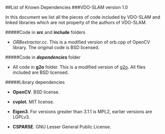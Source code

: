 ##List of Known Dependencies
###VDO-SLAM version 1.0

In this document we list all the pieces of code included by VDO-SLAM and linked libraries which are not property of the authors of VDO-SLAM.


#####Code in **src** and **include** folders

* *ORBextractor.cc*.
This is a modified version of orb.cpp of OpenCV library. The original code is BSD licensed.


#####Code in ***dependencies*** folder

* All code in **g2o** folder.
This is a modified version of [g2o](https://github.com/RainerKuemmerle/g2o). All files included are BSD licensed.

#####Library dependencies 

* **OpenCV**.
BSD license.

* **cvplot**.
MIT license.

* **Eigen3**.
For versions greater than 3.1.1 is MPL2, earlier versions are LGPLv3.

* **CSPARSE**.
GNU Lesser General Public License.



